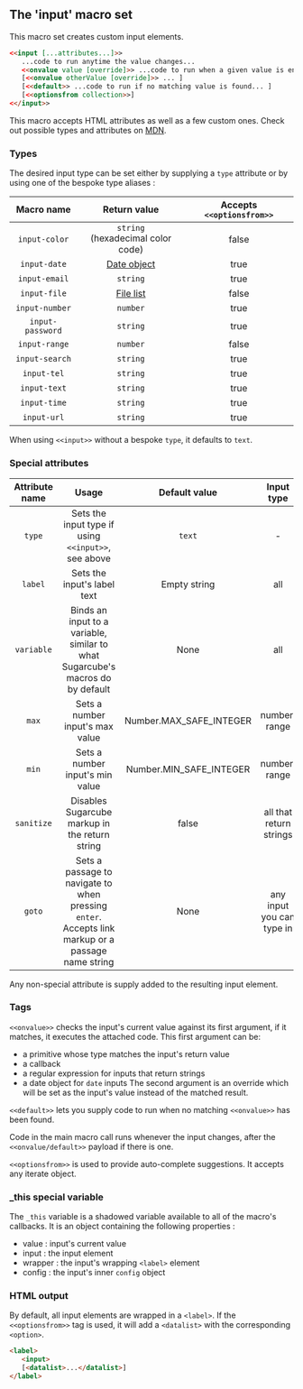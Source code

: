 ## The 'input' macro set

This macro set creates custom input elements.

```html
<<input [...attributes...]>>
   ...code to run anytime the value changes...
   <<onvalue value [override]>> ...code to run when a given value is entered...
   [<<onvalue otherValue [override]>> ... ]
   [<<default>> ...code to run if no matching value is found... ]
   [<<optionsfrom collection>>]
<</input>>
```

This macro accepts HTML attributes as well as a few custom ones. Check out possible types and attributes on [MDN](https://developer.mozilla.org/en-US/docs/Web/HTML/Element/input).

### Types

The desired input type can be set either by supplying a `type` attribute or by using one of the bespoke type aliases :

| Macro name | Return value | Accepts `<<optionsfrom>>` |
|:------------:|:------------:|:------------:|
| `input-color` | `string` <br> (hexadecimal color code) | false
| `input-date` | [Date object](https://developer.mozilla.org/en-US/docs/Web/JavaScript/Reference/Global_Objects/Date) | true
| `input-email` | `string` | true
| `input-file` | [File list](https://developer.mozilla.org/en-US/docs/Web/API/FileList) | false
| `input-number` | `number` | true
| `input-password` | `string` | true
| `input-range` | `number` | false
| `input-search` | `string` | true
| `input-tel` | `string` | true
| `input-text` | `string` | true
| `input-time` | `string` | true
| `input-url` | `string` | true

When using `<<input>>` without a bespoke `type`, it defaults to `text`. 

### Special attributes

| Attribute name | Usage | Default value | Input type
|:------------:|:------------:|:------------:|:------------:|
| `type` | Sets the input type if using `<<input>>`, see above | `text` | -
| `label` | Sets the input's label text | Empty string | all
| `variable` | Binds an input to a variable, similar to what Sugarcube's macros do by default | None | all
| `max` | Sets a number input's max value | Number.MAX_SAFE_INTEGER | number, range
| `min` | Sets a number input's min value | Number.MIN_SAFE_INTEGER | number, range
| `sanitize` | Disables Sugarcube markup in the return string | false | all that return strings 
| `goto` | Sets a passage to navigate to when pressing `enter`. <br> Accepts link markup or a passage name string | None | any input you can type in

Any non-special attribute is supply added to the resulting input element.

### Tags

`<<onvalue>>` checks the input's current value against its first argument, if it matches, it executes the attached code. This first argument can be:
- a primitive whose type matches the input's return value
- a callback
- a regular expression for inputs that return strings
- a date object for `date` inputs
The second argument is an override which will be set as the input's value instead of the matched result.

`<<default>>` lets you supply code to run when no matching `<<onvalue>>` has been found.

Code in the main macro call runs whenever the input changes, after the `<<onvalue/default>>` payload if there is one.

`<<optionsfrom>>` is used to provide auto-complete suggestions. It accepts any iterate object.

### _this special variable

The `_this` variable is a shadowed variable available to all of the macro's callbacks. It is an object containing the following properties :
- value : input's current value
- input : the input element
- wrapper : the input's wrapping `<label>` element
- config : the input's inner `config` object

### HTML output

By default, all input elements are wrapped in a `<label>`. If the `<<optionsfrom>>` tag is used, it will add a `<datalist>` with the corresponding `<option>`.

```html
<label>
   <input>
   [<datalist>...</datalist>]
</label>
```

